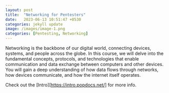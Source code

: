 ```yaml
---
layout: post
title:  "Networking for Pentesters"
date:   2023-06-13 10:51:47 +0530
categories: jekyll update
image: /images/image-1.png
categories: [Pentesting, Networking]
---
```

Networking is the backbone of our digital world, connecting devices, systems, and people across the globe. In this course, we will delve into the fundamental concepts, protocols, and technologies that enable communication and data exchange between computers and other devices. 
You will gain a deep understanding of how data flows through networks, how devices communicate, and how the internet itself operates.


Check out the [Intro][https://intro.popdocs.net/] for more info.

[jekyll-docs]: http://jekyllrb.com/docs/home
[jekyll-gh]:   https://github.com/jekyll/jekyll
[jekyll-talk]: https://talk.jekyllrb.com/
